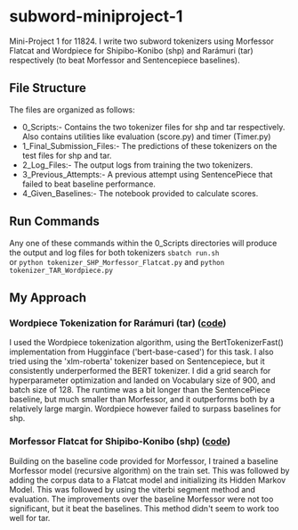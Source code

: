 # subword-miniproject-1
Mini-Project 1 for 11824. I write two subword tokenizers using Morfessor Flatcat and Wordpiece for Shipibo-Konibo (shp) and Rarámuri (tar) respectively (to beat Morfessor and Sentencepiece baselines).
 ## File Structure
The files are organized as follows:
- 0_Scripts:- Contains the two tokenizer files for shp and tar respectively. Also contains utilities like evaluation (score.py) and timer (Timer.py)
- 1_Final_Submission_Files:- The predictions of these tokenizers on the test files for shp and tar.
- 2_Log_Files:- The output logs from training the two tokenizers.
- 3_Previous_Attempts:- A previous attempt using SentencePiece that failed to beat baseline performance.
- 4_Given_Baselines:- The notebook provided to calculate scores.

 ## Run Commands
 Any one of these commands within the 0_Scripts directories will produce the output and log files for both tokenizers
`sbatch run.sh` \
or
`python tokenizer_SHP_Morfessor_Flatcat.py` and
`python tokenizer_TAR_Wordpiece.py`

 ## My Approach
### Wordpiece Tokenization for Rarámuri (tar) ([code](https://github.com/Aadit3003/subword-miniproject-1/blob/7dd2aca9aecd7bf9b28f99a1d81c56613a8b4cd4/0_Scripts/tokenizer_TAR_Wordpiece.py))
I used the Wordpiece tokenization algorithm, using the BertTokenizerFast() implementation from Hugginface ('bert-base-cased') for this task. I also tried using the 'xlm-roberta' tokenizer based on Sentencepiece, but it consistently underperformed the BERT tokenizer. I did a grid search for hyperparameter optimization and landed on Vocabulary size of 900, and batch size of 128. The runtime was a bit longer than the SentencePiece baseline, but much smaller than Morfessor, and it outperforms both by a relatively large margin. Wordpiece however failed to surpass baselines for shp.


### Morfessor Flatcat for Shipibo-Konibo (shp) ([code](https://github.com/Aadit3003/subword-miniproject-1/blob/7dd2aca9aecd7bf9b28f99a1d81c56613a8b4cd4/0_Scripts/tokenizer_SHP_Morfessor_Flatcat.py))
Building on the baseline code provided for Morfessor, I trained a baseline Morfessor model (recursive algorithm) on the train set. This was followed by adding the corpus data to a Flatcat model and initializing its Hidden Markov Model. This was followed by using the viterbi segment method and evaluation. The improvements over the baseline Morfessor were not too significant, but it beat the baselines. This method didn't seem to work too well for tar.

